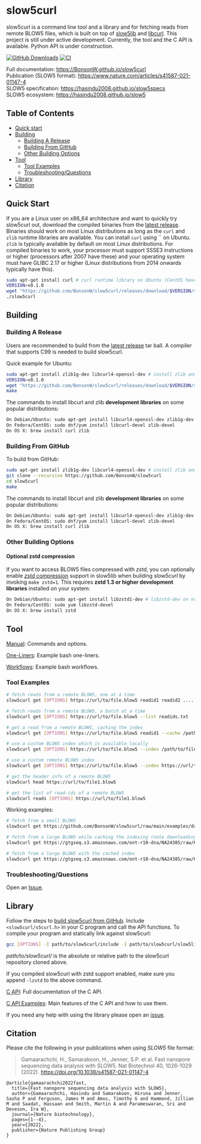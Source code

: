 # slow5curl

slow5curl is a command line tool and a library and for fetching reads from remote BLOW5 files, which is built on top of [slow5lib](https://github.com/hasindu2008/slow5lib) and [libcurl](https://curl.se/libcurl/). This project is still under active development. Currently, the tool and the C API is available. Python API is under construction.

[![GitHub Downloads](https://img.shields.io/github/downloads/BonsonW/slow5curl/total?logo=GitHub)](https://github.com/BonsonW/slow5curl/releases)
[![CI](https://github.com/BonsonW/slow5curl/actions/workflows/c-cpp.yml/badge.svg)](https://github.com/BonsonW/slow5curl/actions/workflows/c-cpp.yml)

Full documentation: https://BonsonW.github.io/slow5curl<br/>
Publication (SLOW5 format): https://www.nature.com/articles/s41587-021-01147-4<br/>
SLOW5 specification: https://hasindu2008.github.io/slow5specs<br/>
SLOW5 ecosystem: https://hasindu2008.github.io/slow5<br/>

## Table of Contents

- [Quick start](#quick-start)
- [Building](#building)
    - [Building A Release](#building-a-release)
    - [Building From GitHub](#building-from-github)
    - [Other Building Options](#other-building-options)
- [Tool](#tool)
    - [Tool Examples](#tool-examples)
    - [Troubleshooting/Questions](#troubleshootingquestions)
- [Library](#library)
- [Citation](#citation)

## Quick Start

If you are a Linux user on x86_64 architecture and want to quickly try slow5curl out, download the compiled binaries from the [latest release](https://github.com/BonsonW/slow5curl/releases). Binaries should work on most Linux distributions as long as the `curl` and `zlib` runtime libraries are available. You can install `curl` using `` on Ubuntu. `zlib` is typically available by default on most Linux distributions. For compiled binaries to work, your processor must support SSSE3 instructions or higher (processors after 2007 have these) and your operating system must have GLIBC 2.17 or higher (Linux distributions from 2014 onwards typically have this). 

```sh
sudo apt-get install curl # curl runtime library on Ubuntu (CentOS have this by default)
VERSION=v0.1.0
wget "https://github.com/BonsonW/slow5curl/releases/download/$VERSION/slow5curl-$VERSION-x86_64-linux-binaries.tar.gz" && tar xvf slow5curl-$VERSION-x86_64-linux-binaries.tar.gz && cd slow5curl-$VERSION/
./slow5curl
```

## Building

### Building A Release
Users are recommended to build from the  [latest release](https://github.com/BonsonW/slow5curl/releases) tar ball. A compiler that supports C99 is needed to build slow5curl.

Quick example for Ubuntu:

```sh
sudo apt-get install zlib1g-dev libcurl4-openssl-dev # install zlib and libcurl development libraries
VERSION=v0.1.0
wget "https://github.com/BonsonW/slow5curl/releases/download/$VERSION/slow5curl-$VERSION-release.tar.gz" && tar xvf slow5curl-$VERSION-release.tar.gz && cd slow5curl-$VERSION/
make
```
The commands to install libcurl and zlib __development libraries__ on some popular distributions:
```sh
On Debian/Ubuntu: sudo apt-get install libcurl4-openssl-dev zlib1g-dev
On Fedora/CentOS: sudo dnf/yum install libcurl-devel zlib-devel
On OS X: brew install curl zlib
```


### Building From GitHub

To build from GitHub:

```sh
sudo apt-get install zlib1g-dev libcurl4-openssl-dev # install zlib and libcurl development libraries
git clone --recursive https://github.com/BonsonW/slow5curl
cd slow5curl
make
```

The commands to install libcurl and zlib __development libraries__ on some popular distributions:
```sh
On Debian/Ubuntu: sudo apt-get install libcurl4-openssl-dev zlib1g-dev
On Fedora/CentOS: sudo dnf/yum install libcurl-devel zlib-devel
On OS X: brew install curl zlib
```

### Other Building Options

#### Optional zstd compression

If you want to access BLOW5 files compressed with *zstd*, you can optionally enable [*zstd* compression](https://facebook.github.io/zstd) support in slow5lib when building *slow5curl* by invoking `make zstd=1`. This requires __zstd 1.3 or higher development libraries__ installed on your system:

```sh
On Debian/Ubuntu: sudo apt-get install libzstd1-dev # libzstd-dev on newer distributions if libzstd1-dev is unavailable
On Fedora/CentOS: sudo yum libzstd-devel
On OS X: brew install zstd
```

## Tool

[Manual](https://bonsonw.github.io/slow5curl/commands.html): Commands and options.

[One-Liners](https://bonsonw.github.io/slow5curl/oneliners.html): Example bash one-liners.

[Workflows](https://bonsonw.github.io/slow5curl/workflows.html): Example bash workflows.

### Tool Examples

```sh
# fetch reads from a remote BLOW5, one at a time
slow5curl get [OPTIONS] https://url/to/file.blow5 readid1 readid2 ....

# fetch reads from a remote BLOW5, a batch at a time
slow5curl get [OPTIONS] https://url/to/file.blow5 --list readids.txt

# get a read from a remote BLOW5, caching the index
slow5curl get [OPTIONS] https://url/to/file.blow5 readid1 --cache /path/to/file.blow5.idx -o read.blow5

# use a custom BLOW5 index which is available locally
slow5curl get [OPTIONS] https://url/to/file.blow5 --index /path/to/file.blow5.idx --list readids.txt

# use a custom remote BLOW5 index
slow5curl get [OPTIONS] https://url/to/file.blow5 --index https://url/to/file.blow5.idx --list readids.txt

# get the header info of a remote BLOW5
slow5curl head https://url/to/file1.blow5

# get the list of read-ids of a remote BLOW5
slow5curl reads [OPTIONS] https://url/to/file1.blow5
```

Working examples:

```sh
# fetch from a small BLOW5
slow5curl get https://github.com/BonsonW/slow5curl/raw/main/examples/data/reads_10.blow5 000286ab-1f80-40e3-a778-8d89e4e52940 -o read.blow5

# fetch from a large BLOW5 while caching the indexing (note downloading the index will take some time)
slow5curl get https://gtgseq.s3.amazonaws.com/ont-r10-dna/NA24385/raw/PGXX22394_reads.blow5 05ef1592-a969-4eb8-b917-44ca536bec36  --cache /tmp/PGXX22394_reads.blow5.idx -o read.blow5

# fetch from a large BLOW5 with the cached index
slow5curl get https://gtgseq.s3.amazonaws.com/ont-r10-dna/NA24385/raw/PGXX22394_reads.blow5 05ef1592-a969-4eb8-b917-44ca536bec36 --index /tmp/PGXX22394_reads.blow5.idx -o read.blow5 
```

### Troubleshooting/Questions

Open an [Issue](https://github.com/BonsonW/slow5curl/issues).

## Library

Follow the steps to [build slow5curl from GitHub](https://github.com/BonsonW/slow5curl/edit/main/README.md#building-from-github). Include `<slow5curl/s5curl.h>` in your C program and call the API functions. To compile your program and statically link against slow5curl:

```sh
gcc [OPTIONS] -I path/to/slow5curl/include -I path/to/slow5curl/slow5lib/include your_program.c path/to/slow5curl/lib/libslow5curl.a -lcurl -lpthread -lz
```

*path/to/slow5curl/* is the absolute or relative path to the slow5curl repository cloned above.

If you compiled slow5curl with zstd support enabled, make sure you append `-lzstd` to the above command.

[C API](https://bonsonw.github.io/slow5curl/slow5curl_api/slow5curl): Full documentation of the C API.

<!--
[Python API](): Full documentation of the Python API.
-->

[C API Examples](https://github.com/BonsonW/slow5curl/tree/main/examples): Main features of the C API and how to use them.

<!--
[Python API Examples](): Main features of the Python API and how to use them.
-->

If you need any help with using the library please open an [issue](https://github.com/BonsonW/slow5curl/issues).


## Citation

Please cite the following in your publications when using *SLOW5* file format:

> Gamaarachchi, H., Samarakoon, H., Jenner, S.P. et al. Fast nanopore sequencing data analysis with SLOW5. Nat Biotechnol 40, 1026-1029 (2022). https://doi.org/10.1038/s41587-021-01147-4

```
@article{gamaarachchi2022fast,
  title={Fast nanopore sequencing data analysis with SLOW5},
  author={Gamaarachchi, Hasindu and Samarakoon, Hiruna and Jenner, Sasha P and Ferguson, James M and Amos, Timothy G and Hammond, Jillian M and Saadat, Hassaan and Smith, Martin A and Parameswaran, Sri and Deveson, Ira W},
  journal={Nature biotechnology},
  pages={1--4},
  year={2022},
  publisher={Nature Publishing Group}
}
```
